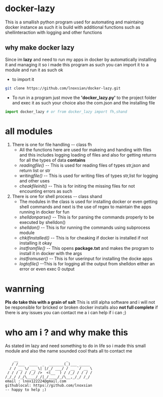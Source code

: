 # docker-lazy
This is a smallish python program used for automating and
maintaing docker instance as such it is build with additional 
functions such as shellinteraction with logging and other functions
## why make docker lazy
Since im **lazy** and need to run my apps in docker by automatically
installing it and managing it so i made this program as such you
can import it to a module and run it as such ok
* to import it

```bash
git clone https://github.com/lnoxsian/docker-lazy.git
```
* To run in a program just move the **'docker_lazy.py'** to the 
project folder and exec it as such your choice also the com.json 
and the installing file

```python
import docker_lazy # or from docker_lazy import fh,shand
```
# all modules
1. There is one for file handling -- class fh
    * All the functions here are used for makeing and handing 
    with files and this includes logging loading of files and also for
    getting returns for all the types of data
    **contains**
    * _readingfile()_ -- This is used for reading files 
    of types str,json and return list or str
    * _writingfile()_ -- This is used for writing files 
    of types str,list for logging and other uses
    * _cheakfileinit()_ -- This is for initing the missing files for 
    not encounting errors as such
2. There is one for shell process -- class shand
    * The modules in the class is used for installing docker or 
    even getting shell commands and next is the use of regex
    to maintain the apps running in docker for fun
    * _shelldonparse()_ -- This is for parsing the commands properly
    to be executed by shelldon()
    * _shelldon()_ -- This is for running the commands using subprocess
    module
    * _chkifinstalled()_ -- This is for cheaking if docker is installed 
    if not installing it okay
    * _instfromfile()_ -- This opens **package.txt** and makes the program
    to install it in docker with the args
    * _instfromuser()_ -- This is for userinput for installing the docke
    apps 
    * _logtofile()_ --This is for logging all the output from shelldon 
    either an error or even exec 0 output
# wanrning 
**Pls do take this with a grain of salt**
This is still alpha software and i will not be responsible for
bricked or broken docker installs also **not full complete**
if there is any issues you can contact me a i can help if i can ;)
# who am i ? and why make this 
As stated im lazy and need something to do in life so i made this 
small module and also the name sounded cool thats all
to contact me 
```
    __                      _           
   / /___  ____  _  _______(_)___ _____ 
  / / __ \/ __ \| |/_/ ___/ / __ `/ __ \
 / / / / / /_/ />  <(__  ) / /_/ / / / /
/_/_/ /_/\____/_/|_/____/_/\__,_/_/ /_/ 
email : lnox122224@gmail.com
githublocal: https://github.com/lnoxsian
-- happy to help ;)
```
